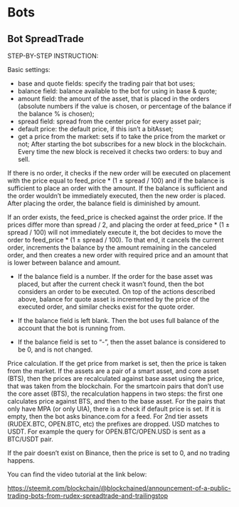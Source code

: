 # Bots

## Bot SpreadTrade

STEP-BY-STEP INSTRUCTION:

Basic settings:

* base and quote fields: specify the trading pair that bot uses;
* balance field: balance available to the bot for using in base & quote;
* amount field: the amount of the asset, that is placed in the orders (absolute numbers if the value is chosen, or percentage of the balance if the balance % is chosen);
* spread field: spread from the center price for every asset pair;
* default price: the default price, if this isn’t a bitAsset;
* get a price from the market: sets if to take the price from the market or not;
After starting the bot subscribes for a new block in the blockchain. Every time the new block is received it checks two orders: to buy and sell.

If there is no order, it checks if the new order will be executed on placement with the price equal to feed_price * (1 ± spread / 100) and if the balance is sufficient to place an order with the amount.
If the balance is sufficient and the order wouldn’t be immediately executed, then the new order is placed. After placing the order, the balance field is diminished by amount.

If an order exists, the feed_price is checked against the order price. If the prices differ more than spread / 2, and placing the order at feed_price * (1 ± spread / 100) will not immediately execute it, the bot decides to move the order to feed_price * (1 ± spread / 100).
To that end, it cancels the current order, increments the balance by the amount remaining in the canceled order, and then creates a new order with required price and an amount that is lower between balance and amount.

* If the balance field is a number. If the order for the base asset was placed, but after the current check it wasn’t found, then the bot considers an order to be executed. On top of the actions described above, balance for quote asset is incremented by the price of the executed order, and similar checks exist for the quote order.

* If the balance field is left blank. Then the bot uses full balance of the account that the bot is running from.

* If the balance field is set to “-”, then the asset balance is considered to be 0, and is not changed.

Price calculation. If the get price from market is set, then the price is taken from the market. If the assets are a pair of a smart asset, and core asset (BTS), then the prices are recalculated against base asset using the price, that was taken from the blockchain. For the smartcoin pairs that don’t use the core asset (BTS), the recalculation happens in two steps: the first one calculates price against BTS, and then to the base asset.
For the pairs that only have MPA (or only UIA), there is a check if default price is set. If it is empty, then the bot asks binance.com for a feed. For 2nd tier assets (RUDEX.BTC, OPEN.BTC, etc) the prefixes are dropped. USD matches to USDT. For example the query for OPEN.BTC/OPEN.USD is sent as a BTC/USDT pair.

If the pair doesn’t exist on Binance, then the price is set to 0, and no trading happens.

You can find the video tutorial at the link below:

https://steemit.com/blockchain/@blockchained/announcement-of-a-public-trading-bots-from-rudex-spreadtrade-and-trailingstop